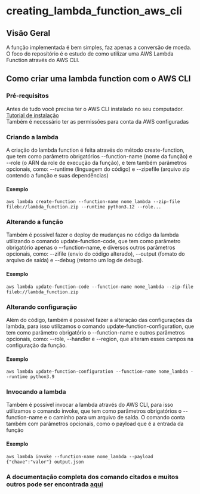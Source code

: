 # creating_lambda_function_aws_cli
## Visão Geral
A função implementada é bem simples, faz apenas a conversão de moeda. O foco do reposítório é o estudo de como utilizar uma AWS Lambda Function através do AWS CLI.

## Como criar uma lambda function com o AWS CLI
### Pré-requisitos
Antes de tudo você precisa ter o AWS CLI instalado no seu computador. <br>
[Tutorial de instalação](https://docs.aws.amazon.com/cli/latest/userguide/getting-started-install.html)<br>
Também é necessário ter as permissões para conta da AWS configuradas<br>

### Criando a lambda
A criação do lambda function é feita através do método create-function, que tem como parâmetro obrigatórios --function-name (nome da função) e --role (o ARN da role de execução da função), e tem também parâmetros opcionais, como: --runtime (linguagem do código) e --zipefile (arquivo zip contendo a função e suas dependências)
#### Exemplo
`aws lambda create-function --function-name nome_lambda --zip-file fileb://lambda_function.zip --runtime python3.12 --role...`

### Alterando a função 
Também é possível fazer o deploy de mudanças no código da lambda utilizando o comando update-function-code, que tem como parâmetro obrigatório apenas o --function-name, e diversos outros parâmetros opcionais, como: --zifile (envio do código alterado), --output (fomato do arquivo de saída) e --debug (retorno um log de debug).
#### Exemplo
`aws lambda update-function-code --function-name nome_lambda --zip-file fileb://lambda_function.zip`

### Alterando configuração
Além do código, também é possível fazer a alteração das configurações da lambda, para isso utilizamos o comando update-function-configuration, que tem como parâmetro obrigatório o --function-name e outros parâmetros opcionais, como: --role, --handler e --region, que alteram esses campos na configuração da função.

#### Exemplo
`aws lambda update-function-configuration --function-name nome_lambda --runtime python3.9`

### Invocando a lambda
Também é possível invocar a lambda através do AWS CLI, para isso utilizamos o comando invoke, que tem como parâmetros obrigatórios o --function-name e o caminho para um arquivo de saída. O comando conta também com parâmetros opcionais, como o payload que é a entrada da função

#### Exemplo
`aws lambda invoke --function-name nome_lambda --payload {"chave":"valor"} output.json`

### A documentação completa dos comando citados e muitos outros pode ser encontrada [aqui](https://docs.aws.amazon.com/cli/latest/reference/lambda/)

